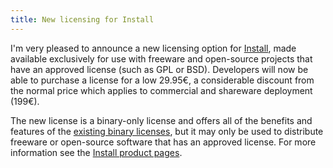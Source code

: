 ```yaml
---
title: New licensing for Install
---
```


I'm very pleased to announce a new licensing option for [Install](http://www.wincent.com/a/products/install/), made available exclusively for use with freeware and open-source projects that have an approved license (such as GPL or BSD). Developers will now be able to purchase a license for a low 29.95€, a considerable discount from the normal price which applies to commercial and shareware deployment (199€).

The new license is a binary-only license and offers all of the benefits and features of the [existing binary licenses](http://www.wincent.com/a/products/install/licensing/), but it may only be used to distribute freeware or open-source software that has an approved license. For more information see the [Install product pages](http://www.wincent.com/a/products/install/).
